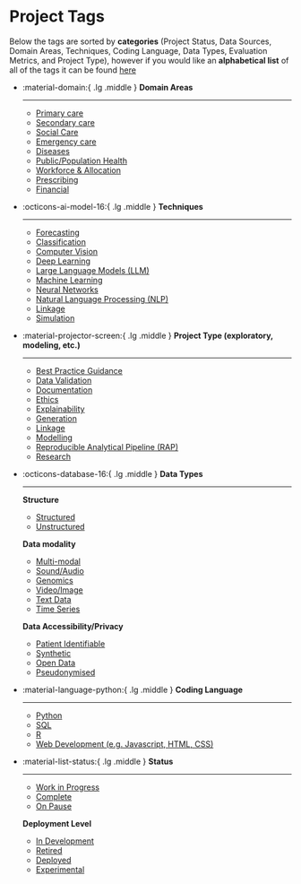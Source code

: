 # Project Tags

Below the tags are sorted by **categories** (Project Status, Data Sources, Domain Areas, Techniques, Coding Language, Data Types, Evaluation Metrics, and Project Type), however if you would like an **alphabetical list** of all of the tags it can be found [here](#accuracy)

<div class="grid cards" markdown>

-   :material-domain:{ .lg .middle } __Domain Areas__

    ---

    * [Primary care](#tag:primary-care)
    * [Secondary care](#tag:secondary-care)
    * [Social Care](#tag:social-care)
    * [Emergency care](#tag:emergency-care)
    * [Diseases](#tag:diseases)
    * [Public/Population Health](#tag:population-health)
    * [Workforce & Allocation](#tag:workforce)
    * [Prescribing](#tag:prescribing)
    * [Financial](#tag:financial)
    
-   :octicons-ai-model-16:{ .lg .middle } __Techniques__

    ---

    * [Forecasting](#tag:forecasting)
    * [Classification](#tag:classification)
    * [Computer Vision](#tag:computer-vision)
    * [Deep Learning](#tag:deep-learning)
    * [Large Language Models (LLM)](#tag:llm)
    * [Machine Learning](#tag:machine-learning)
    * [Neural Networks](#tag:neural-networks)
    * [Natural Language Processing (NLP)](#tag:nlp)
    * [Linkage](#tag:linkage)
    * [Simulation](#tag:simulation)

-   :material-projector-screen:{ .lg .middle } __Project Type (exploratory, modeling, etc.)__

    ---

    * [Best Practice Guidance](#tag:best-practice)
    * [Data Validation](#tag:data-validation)
    * [Documentation](#tag:documentation)
    * [Ethics](#tag:ethics)
    * [Explainability](#tag:explainability)
    * [Generation](#tag:generation)
    * [Linkage](#tag:linkage)
    * [Modelling](#tag:modelling)
    * [Reproducible Analytical Pipeline (RAP)](#tag:rap)
    * [Research](#tag:research)

-   :octicons-database-16:{ .lg .middle } __Data Types__

    ---

    **Structure** 

    * [Structured](#tag:structured-data)
    * [Unstructured](#tag:unstructured-data)
    
    **Data modality**

    * [Multi-modal](#tag:multi-modal)
    * [Sound/Audio](#tag:audio-data)
    * [Genomics](#tag:genomics-data)
    * [Video/Image](#tag:visual-data)
    * [Text Data](#tag:text-data)
    * [Time Series](#tag:time-series)

    **Data Accessibility/Privacy**

    * [Patient Identifiable](#tag:pii)
    * [Synthetic](#tag:synthetic-data)
    * [Open Data](#tag:open-data)
    * [Pseudonymised](#tag:pseudonymised)

-   :material-language-python:{ .lg .middle } __Coding Language__

    ---
    * [Python](#tag:python)
    * [SQL](#tag:sql)
    * [R](#tag:r)
    * [Web Development (e.g. Javascript, HTML, CSS)](#tag:webdev)

-   :material-list-status:{ .lg .middle } __Status__

    ---

    * [Work in Progress](#tag:wip)
    * [Complete](#tag:complete)
    * [On Pause](#tag:paused)

    **Deployment Level**
    
    * [In Development](#tag:in-development)
    * [Retired](#tag:retired)
    * [Deployed](#tag:deployed)
    * [Experimental](#tag:experimental)

</div>
